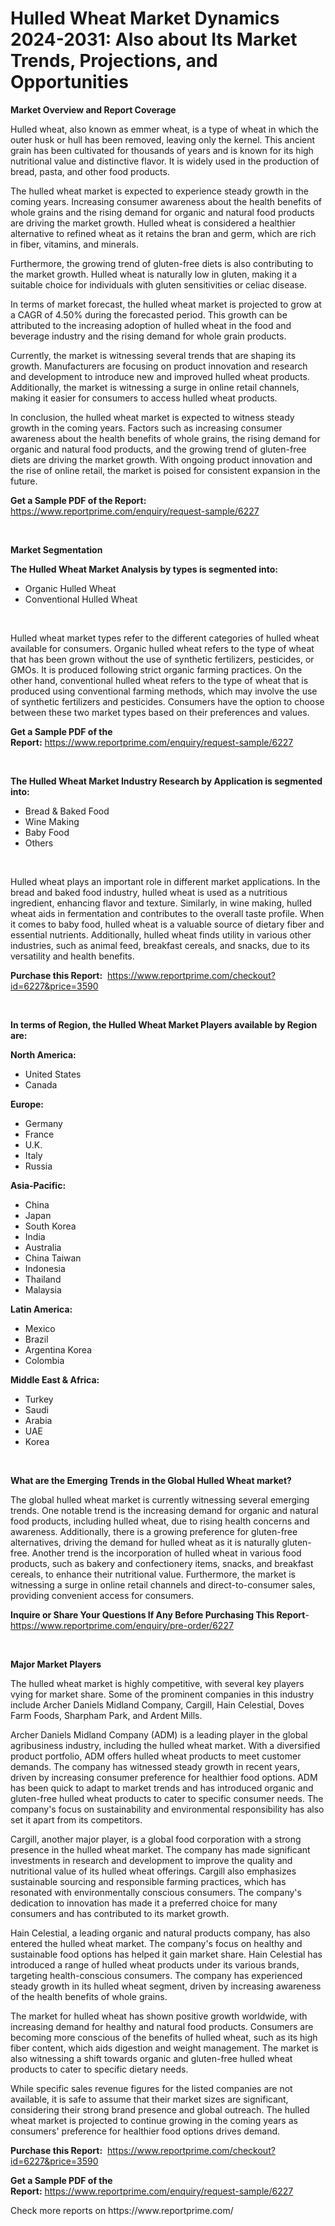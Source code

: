 <p><h1>Hulled Wheat Market Dynamics 2024-2031: Also about Its Market Trends, Projections, and Opportunities</h1></p><p><strong>Market Overview and Report Coverage</strong></p>
<p><p>Hulled wheat, also known as emmer wheat, is a type of wheat in which the outer husk or hull has been removed, leaving only the kernel. This ancient grain has been cultivated for thousands of years and is known for its high nutritional value and distinctive flavor. It is widely used in the production of bread, pasta, and other food products.</p><p>The hulled wheat market is expected to experience steady growth in the coming years. Increasing consumer awareness about the health benefits of whole grains and the rising demand for organic and natural food products are driving the market growth. Hulled wheat is considered a healthier alternative to refined wheat as it retains the bran and germ, which are rich in fiber, vitamins, and minerals.</p><p>Furthermore, the growing trend of gluten-free diets is also contributing to the market growth. Hulled wheat is naturally low in gluten, making it a suitable choice for individuals with gluten sensitivities or celiac disease.</p><p>In terms of market forecast, the hulled wheat market is projected to grow at a CAGR of 4.50% during the forecasted period. This growth can be attributed to the increasing adoption of hulled wheat in the food and beverage industry and the rising demand for whole grain products.</p><p>Currently, the market is witnessing several trends that are shaping its growth. Manufacturers are focusing on product innovation and research and development to introduce new and improved hulled wheat products. Additionally, the market is witnessing a surge in online retail channels, making it easier for consumers to access hulled wheat products.</p><p>In conclusion, the hulled wheat market is expected to witness steady growth in the coming years. Factors such as increasing consumer awareness about the health benefits of whole grains, the rising demand for organic and natural food products, and the growing trend of gluten-free diets are driving the market growth. With ongoing product innovation and the rise of online retail, the market is poised for consistent expansion in the future.</p></p>
<p><strong>Get a Sample PDF of the Report:</strong> <a href="https://www.reportprime.com/enquiry/request-sample/6227">https://www.reportprime.com/enquiry/request-sample/6227</a></p>
<p>&nbsp;</p>
<p><strong>Market Segmentation</strong></p>
<p><strong>The Hulled Wheat Market Analysis by types is segmented into:</strong></p>
<p><ul><li>Organic Hulled Wheat</li><li>Conventional Hulled Wheat</li></ul></p>
<p>&nbsp;</p>
<p><p>Hulled wheat market types refer to the different categories of hulled wheat available for consumers. Organic hulled wheat refers to the type of wheat that has been grown without the use of synthetic fertilizers, pesticides, or GMOs. It is produced following strict organic farming practices. On the other hand, conventional hulled wheat refers to the type of wheat that is produced using conventional farming methods, which may involve the use of synthetic fertilizers and pesticides. Consumers have the option to choose between these two market types based on their preferences and values.</p></p>
<p><strong>Get a Sample PDF of the Report:</strong>&nbsp;<a href="https://www.reportprime.com/enquiry/request-sample/6227">https://www.reportprime.com/enquiry/request-sample/6227</a></p>
<p>&nbsp;</p>
<p><strong>The Hulled Wheat Market Industry Research by Application is segmented into:</strong></p>
<p><ul><li>Bread & Baked Food</li><li>Wine Making</li><li>Baby Food</li><li>Others</li></ul></p>
<p>&nbsp;</p>
<p><p>Hulled wheat plays an important role in different market applications. In the bread and baked food industry, hulled wheat is used as a nutritious ingredient, enhancing flavor and texture. Similarly, in wine making, hulled wheat aids in fermentation and contributes to the overall taste profile. When it comes to baby food, hulled wheat is a valuable source of dietary fiber and essential nutrients. Additionally, hulled wheat finds utility in various other industries, such as animal feed, breakfast cereals, and snacks, due to its versatility and health benefits.</p></p>
<p><strong>Purchase this Report:</strong>&nbsp; <a href="https://www.reportprime.com/checkout?id=6227&price=3590">https://www.reportprime.com/checkout?id=6227&price=3590</a></p>
<p>&nbsp;</p>
<p><strong>In terms of Region, the Hulled Wheat Market Players available by Region are:</strong></p>
<p>
    <p> <strong> North America: </strong>
        <ul>
            <li>United States</li>
            <li>Canada</li>
        </ul>
        </p> 
    <p> <strong> Europe: </strong>
        <ul>
            <li>Germany</li>
            <li>France</li>
            <li>U.K.</li>
            <li>Italy</li>
            <li>Russia</li>
        </ul>
        </p> 
    <p> <strong> Asia-Pacific: </strong>
        <ul>
            <li>China</li>
            <li>Japan</li>
            <li>South Korea</li>
            <li>India</li>
            <li>Australia</li>
            <li>China Taiwan</li>
            <li>Indonesia</li>
            <li>Thailand</li>
            <li>Malaysia</li>
        </ul>
        </p> 
    <p> <strong> Latin America: </strong>
        <ul>
            <li>Mexico</li>
            <li>Brazil</li>
            <li>Argentina Korea</li>
            <li>Colombia</li>
        </ul>
        </p> 
    <p> <strong> Middle East & Africa: </strong>
        <ul>
            <li>Turkey</li>
            <li>Saudi</li>
            <li>Arabia</li>
            <li>UAE</li>
            <li>Korea</li>
        </ul>
    </p>
    </p>
<p>&nbsp;</p>
<p><strong>What are the Emerging Trends in the Global Hulled Wheat market?</strong></p>
<p><p>The global hulled wheat market is currently witnessing several emerging trends. One notable trend is the increasing demand for organic and natural food products, including hulled wheat, due to rising health concerns and awareness. Additionally, there is a growing preference for gluten-free alternatives, driving the demand for hulled wheat as it is naturally gluten-free. Another trend is the incorporation of hulled wheat in various food products, such as bakery and confectionery items, snacks, and breakfast cereals, to enhance their nutritional value. Furthermore, the market is witnessing a surge in online retail channels and direct-to-consumer sales, providing convenient access for consumers.</p></p>
<p><strong>Inquire or Share Your Questions If Any Before Purchasing This Report</strong>- <a href="https://www.reportprime.com/enquiry/pre-order/6227">https://www.reportprime.com/enquiry/pre-order/6227</a></p>
<p>&nbsp;</p>
<p><strong>Major Market Players</strong></p>
<p><p>The hulled wheat market is highly competitive, with several key players vying for market share. Some of the prominent companies in this industry include Archer Daniels Midland Company, Cargill, Hain Celestial, Doves Farm Foods, Sharpham Park, and Ardent Mills.</p><p>Archer Daniels Midland Company (ADM) is a leading player in the global agribusiness industry, including the hulled wheat market. With a diversified product portfolio, ADM offers hulled wheat products to meet customer demands. The company has witnessed steady growth in recent years, driven by increasing consumer preference for healthier food options. ADM has been quick to adapt to market trends and has introduced organic and gluten-free hulled wheat products to cater to specific consumer needs. The company's focus on sustainability and environmental responsibility has also set it apart from its competitors.</p><p>Cargill, another major player, is a global food corporation with a strong presence in the hulled wheat market. The company has made significant investments in research and development to improve the quality and nutritional value of its hulled wheat offerings. Cargill also emphasizes sustainable sourcing and responsible farming practices, which has resonated with environmentally conscious consumers. The company's dedication to innovation has made it a preferred choice for many consumers and has contributed to its market growth.</p><p>Hain Celestial, a leading organic and natural products company, has also entered the hulled wheat market. The company's focus on healthy and sustainable food options has helped it gain market share. Hain Celestial has introduced a range of hulled wheat products under its various brands, targeting health-conscious consumers. The company has experienced steady growth in its hulled wheat segment, driven by increasing awareness of the health benefits of whole grains.</p><p>The market for hulled wheat has shown positive growth worldwide, with increasing demand for healthy and natural food products. Consumers are becoming more conscious of the benefits of hulled wheat, such as its high fiber content, which aids digestion and weight management. The market is also witnessing a shift towards organic and gluten-free hulled wheat products to cater to specific dietary needs.</p><p>While specific sales revenue figures for the listed companies are not available, it is safe to assume that their market sizes are significant, considering their strong brand presence and global outreach. The hulled wheat market is projected to continue growing in the coming years as consumers' preference for healthier food options drives demand.</p></p>
<p><strong>Purchase this Report:</strong>&nbsp;&nbsp;<a href="https://www.reportprime.com/checkout?id=6227&price=3590">https://www.reportprime.com/checkout?id=6227&price=3590</a></p>
<p></p>
<p><strong>Get a Sample PDF of the Report:</strong>&nbsp;<a href="https://www.reportprime.com/enquiry/request-sample/6227">https://www.reportprime.com/enquiry/request-sample/6227</a></p>
<p>Check more reports on https://www.reportprime.com/</p>